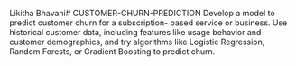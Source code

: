 Likitha Bhavani# CUSTOMER-CHURN-PREDICTION
Develop a model to predict customer churn for a subscription- based service or business. Use historical customer data, including  features like usage behavior and customer demographics, and try algorithms like Logistic Regression, Random Forests, or Gradient  Boosting to predict churn.
